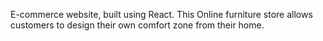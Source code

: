  E-commerce website, built using React. This Online furniture store allows customers to design their own comfort zone from their home.
